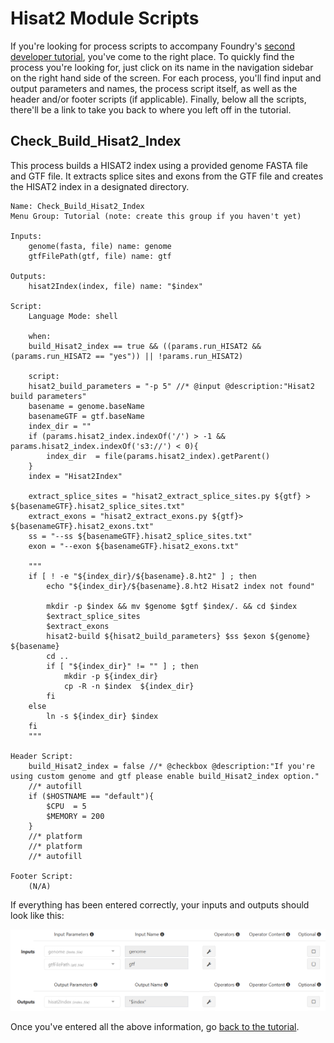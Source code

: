 # Hisat2 Module Scripts

If you're looking for process scripts to accompany Foundry's [second developer tutorial](hisat_dev_tutorial.md), you've come to the right place. To quickly find the process you're looking for, just click on its name in the navigation sidebar on the right hand side of the screen. For each process, you'll find input and output parameters and names, the process script itself, as well as the header and/or footer scripts (if applicable). Finally, below all the scripts, there'll be a link to take you back to where you left off in the tutorial.

## Check_Build_Hisat2_Index

This process builds a HISAT2 index using a provided genome FASTA file and GTF file. It extracts splice sites and exons from the GTF file and creates the HISAT2 index in a designated directory. 



```
Name: Check_Build_Hisat2_Index
Menu Group: Tutorial (note: create this group if you haven't yet)

Inputs:
    genome(fasta, file) name: genome
    gtfFilePath(gtf, file) name: gtf

Outputs:
    hisat2Index(index, file) name: "$index"

Script:
    Language Mode: shell

    when:
    build_Hisat2_index == true && ((params.run_HISAT2 && (params.run_HISAT2 == "yes")) || !params.run_HISAT2)

    script:
    hisat2_build_parameters = "-p 5" //* @input @description:"Hisat2 build parameters"
    basename = genome.baseName
    basenameGTF = gtf.baseName
    index_dir = ""
    if (params.hisat2_index.indexOf('/') > -1 && params.hisat2_index.indexOf('s3://') < 0){
        index_dir  = file(params.hisat2_index).getParent()
    }
    index = "Hisat2Index" 

    extract_splice_sites = "hisat2_extract_splice_sites.py ${gtf} > ${basenameGTF}.hisat2_splice_sites.txt"
    extract_exons = "hisat2_extract_exons.py ${gtf}> ${basenameGTF}.hisat2_exons.txt"
    ss = "--ss ${basenameGTF}.hisat2_splice_sites.txt"
    exon = "--exon ${basenameGTF}.hisat2_exons.txt"

    """
    if [ ! -e "${index_dir}/${basename}.8.ht2" ] ; then
        echo "${index_dir}/${basename}.8.ht2 Hisat2 index not found"
        
        mkdir -p $index && mv $genome $gtf $index/. && cd $index
        $extract_splice_sites
        $extract_exons
        hisat2-build ${hisat2_build_parameters} $ss $exon ${genome} ${basename}
        cd ..
        if [ "${index_dir}" != "" ] ; then
            mkdir -p ${index_dir}
            cp -R -n $index  ${index_dir}
        fi
    else 
        ln -s ${index_dir} $index
    fi
    """

Header Script:
    build_Hisat2_index = false //* @checkbox @description:"If you're using custom genome and gtf please enable build_Hisat2_index option." 
    //* autofill
    if ($HOSTNAME == "default"){
        $CPU  = 5
        $MEMORY = 200
    }
    //* platform
    //* platform
    //* autofill

Footer Script:
    (N/A)

```

If everything has been entered correctly, your inputs and outputs should look like this:

![image](../images/check_build_hisat2_index_io.png)

Once you've entered all the above information, go [back to the tutorial](hisat_dev_tutorial.md#check_build_hisat2_index).


